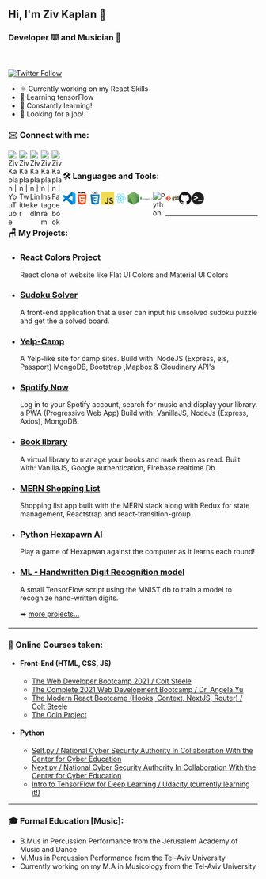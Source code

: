 ## Hi, I'm Ziv Kaplan 👋

### Developer ⌨️ and Musician 🥁

<br />

[![Twitter Follow](https://img.shields.io/twitter/follow/zivkaplan?color=1DA1F2&logo=twitter&style=for-the-badge)](https://twitter.com/intent/follow?original_referer=https%3A%2F%2Fgithub.com%2zivkaplan&screen_name=zivkaplan)

-   ⚛️ Currently working on my React Skills
-   🤖 Learning tensorFlow
-   🌱 Constantly learning!
-   👯 Looking for a job!

### ✉️ Connect with me:

[<img align="left" alt="ZivKaplan | YouTube" width="22px" src="https://cdn.jsdelivr.net/npm/simple-icons@v3/icons/youtube.svg" />][youtube]
[<img align="left" alt="ZivKaplan | Twitter" width="22px" src="https://cdn.jsdelivr.net/npm/simple-icons@v3/icons/twitter.svg" />][twitter]
[<img align="left" alt="ZivKaplan | LinkedIn" width="22px" src="https://cdn.jsdelivr.net/npm/simple-icons@v3/icons/linkedin.svg" />][linkedin]
[<img align="left" alt="ZivKaplan | Instagram" width="22px" src="https://cdn.jsdelivr.net/npm/simple-icons@v3/icons/instagram.svg" />][instagram]
[<img align="left" alt="ZivKaplan | Facebook" width="22px" src="https://cdn.jsdelivr.net/npm/simple-icons@v3/icons/facebook.svg" />][facebook]
<br />

### 🛠 Languages and Tools:

<img align="left" alt="Visual Studio Code" width="26px" src="https://raw.githubusercontent.com/github/explore/80688e429a7d4ef2fca1e82350fe8e3517d3494d/topics/visual-studio-code/visual-studio-code.png" />
<img align="left" alt="HTML5" width="26px" src="https://raw.githubusercontent.com/github/explore/80688e429a7d4ef2fca1e82350fe8e3517d3494d/topics/html/html.png" />
<img align="left" alt="CSS3" width="26px" src="https://raw.githubusercontent.com/github/explore/80688e429a7d4ef2fca1e82350fe8e3517d3494d/topics/css/css.png" />
<img align="left" alt="JavaScript" width="26px" src="https://raw.githubusercontent.com/github/explore/80688e429a7d4ef2fca1e82350fe8e3517d3494d/topics/javascript/javascript.png" />
<img align="left" alt="React" width="26px" src="https://raw.githubusercontent.com/github/explore/80688e429a7d4ef2fca1e82350fe8e3517d3494d/topics/react/react.png" />
<img align="left" alt="Node.js" width="26px" src="https://raw.githubusercontent.com/github/explore/80688e429a7d4ef2fca1e82350fe8e3517d3494d/topics/nodejs/nodejs.png" />
<img align="left" alt="MongoDB" width="26px" src="https://raw.githubusercontent.com/github/explore/80688e429a7d4ef2fca1e82350fe8e3517d3494d/topics/mongodb/mongodb.png" />
<img align="left" alt="Python" width="26px" src="https://upload.wikimedia.org/wikipedia/commons/thumb/c/c3/Python-logo-notext.svg/220px-Python-logo-notext.svg.png" />
<img align="left" alt="Git" width="26px" src="https://raw.githubusercontent.com/github/explore/80688e429a7d4ef2fca1e82350fe8e3517d3494d/topics/git/git.png" />
<img align="left" alt="GitHub" width="26px" src="https://raw.githubusercontent.com/github/explore/78df643247d429f6cc873026c0622819ad797942/topics/github/github.png" />
<img align="left" alt="Terminal" width="26px" src="https://raw.githubusercontent.com/github/explore/80688e429a7d4ef2fca1e82350fe8e3517d3494d/topics/terminal/terminal.png" />

<br />
<br />

---

### 🪑 My Projects:

<!-- PROJECTS:START -->

-   ### [React Colors Project](https://github.com/zivkaplan/React-Color-project)

    React clone of website like Flat UI Colors and Material UI Colors

-   ### [Sudoku Solver](https://github.com/zivkaplan/Sudoku-Solver)

    A front-end application that a user can input his unsolved sudoku puzzle and get the a solved board.

-   ### [Yelp-Camp](https://github.com/zivkaplan/YelpCamp)

    A Yelp-like site for camp sites. Build with: NodeJS (Express, ejs, Passport) MongoDB, Bootstrap ,Mapbox & Cloudinary API's

-   ### [Spotify Now](https://github.com/zivkaplan/SpotifyNow)

    Log in to your Spotify account, search for music and display your library. a PWA (Progressive Web App) Build with: VanillaJS, NodeJs (Express, Axios), MongoDB.

-   ### [Book library](https://github.com/zivkaplan/Book-library)

    A virtual library to manage your books and mark them as read. Built with: VanillaJS, Google authentication, Firebase realtime Db.

-   ### [MERN Shopping List](https://github.com/zivkaplan/Traversy-mern-shopping-list)

    Shopping list app built with the MERN stack along with Redux for state management, Reactstrap and react-transition-group.

-   ### [Python Hexapawn AI](https://github.com/zivkaplan/Hexapawn-python)

    Play a game of Hexapwan against the computer as it learns each round!

-   ### [ML - Handwritten Digit Recognition model](https://github.com/zivkaplan/Handwritten-Digit-Recognition-ML)

    A small TensorFlow script using the MNIST db to train a model to recognize hand-written digits.

    ➡️ [more projects...](https://github.com/zivkaplan/Projects-repo)

<!-- PROJECTS:END -->

---

### 📕 Online Courses taken:

<!-- COURSES-LIST:START -->

-   #### Front-End (HTML, CSS, JS)

    -   [The Web Developer Bootcamp 2021 / Colt Steele](https://www.udemy.com/course/the-web-developer-bootcamp/)
    -   [The Complete 2021 Web Development Bootcamp / Dr. Angela Yu](https://www.udemy.com/course/the-complete-web-development-bootcamp/)
    -   [The Modern React Bootcamp (Hooks, Context, NextJS, Router) / Colt Steele](https://www.udemy.com/course/modern-react-bootcamp/)
    -   [The Odin Project](https://www.theodinproject.com/)

-   #### Python

    -   [Self.py / National Cyber Security Authority In Collaboration With the Center for Cyber Education](https://campus.gov.il/en/course/course-v1-cs-gov_cs_selfpy101/)
    -   [Next.py / National Cyber Security Authority In Collaboration With the Center for Cyber Education](https://campus.gov.il/course/course-v1-cs-gov-cs-nextpy102/)
    -   [Intro to TensorFlow for Deep Learning / Udacity (currently learning it!)](https://www.udacity.com/course/intro-to-tensorflow-for-deep-learning--ud187)
    <!-- COURSES-LIST:END -->

---

### 🎓 Formal Education [Music]:

-   B.Mus in Percussion Performance from the Jerusalem Academy of Music and Dance
-   M.Mus in Percussion Performance from the Tel-Aviv University
-   Currently working on my M.A in Musicology from the Tel-Aviv University

[website]: https://linktr.ee/zivkap
[twitter]: https://twitter.com/zivkaplan
[youtube]: https://www.youtube.com/user/TheZivkaplan
[instagram]: https://instagram.com/zivkap
[facebook]: https://facebook.com/zivkap
[linkedin]: https://www.linkedin.com/in/ziv-kaplan-947028207/
